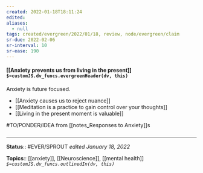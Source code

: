 ```yaml
---
created: 2022-01-18T18:11:24 
edited: 
aliases:
  - null
tags: created/evergreen/2022/01/18, review, node/evergreen/claim
sr-due: 2022-02-06
sr-interval: 10
sr-ease: 190
---
```


#### [[Anxiety prevents us from living in the present]] `$=customJS.dv_funcs.evergreenHeader(dv, this)`

Anxiety is future focused.
- [[Anxiety causes us to reject nuance]]
- [[Meditation is a practice to gain control over your thoughts]]
- [[Living in the present moment is valuable]]

 #TO/PONDER/IDEA from [[notes_Responses to Anxiety]]s

### <hr class="footnote"/>

**Status**:: #EVER/SPROUT
*edited January 18, 2022*

**Topics**:: [[anxiety]], [[Neuroscience]], [[mental health]]
*`$=customJS.dv_funcs.outlinedIn(dv, this)`*


